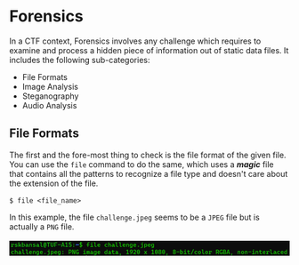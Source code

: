 # Forensics
In a CTF context, Forensics involves any challenge which requires to examine and process a hidden piece of information out of static data files. It includes the following sub-categories:
- File Formats
- Image Analysis
- Steganography
- Audio Analysis

## File Formats
The first and the fore-most thing to check is the file format of the given file. You can use the `file` command to do the same, which uses a ***magic*** file that contains all the patterns to recognize a file type and doesn't care about the extension of the file.
```console
$ file <file_name>
```
In this example, the file `challenge.jpeg` seems to be a `JPEG` file but is actually a `PNG` file.<br><br>
![](assets/img/file.png)